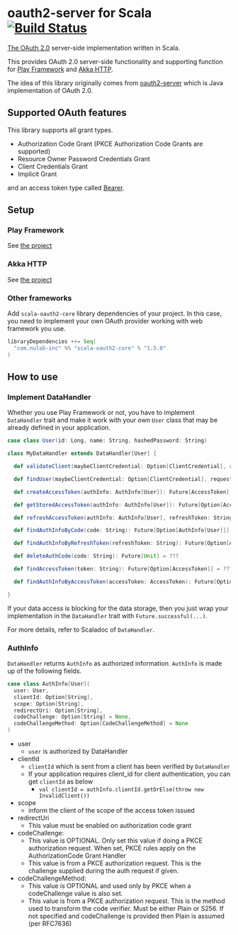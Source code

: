 # oauth2-server for Scala [![Build Status](https://travis-ci.com/nulab/scala-oauth2-provider.svg?branch=master)](https://travis-ci.com/nulab/scala-oauth2-provider)

[The OAuth 2.0](http://tools.ietf.org/html/rfc6749) server-side implementation written in Scala.

This provides OAuth 2.0 server-side functionality and supporting function for [Play Framework](http://www.playframework.com/) and [Akka HTTP](http://akka.io/).

The idea of this library originally comes from [oauth2-server](https://github.com/yoichiro/oauth2-server) which is Java implementation of OAuth 2.0.

## Supported OAuth features

This library supports all grant types.

- Authorization Code Grant (PKCE Authorization Code Grants are supported)
- Resource Owner Password Credentials Grant
- Client Credentials Grant
- Implicit Grant

and an access token type called [Bearer](http://tools.ietf.org/html/rfc6750).

## Setup

### Play Framework

See [the project](https://github.com/nulab/play2-oauth2-provider)

### Akka HTTP

See [the project](https://github.com/nulab/akka-http-oauth2-provider)

### Other frameworks

Add `scala-oauth2-core` library dependencies of your project.
In this case, you need to implement your own OAuth provider working with web framework you use.

```scala
libraryDependencies ++= Seq(
  "com.nulab-inc" %% "scala-oauth2-core" % "1.5.0"
)
```

## How to use

### Implement DataHandler

Whether you use Play Framework or not, you have to implement ```DataHandler``` trait and make it work with your own ```User``` class that may be already defined in your application.

```scala
case class User(id: Long, name: String, hashedPassword: String)

class MyDataHandler extends DataHandler[User] {

  def validateClient(maybeClientCredential: Option[ClientCredential], request: AuthorizationRequest): Future[Boolean] = ???

  def findUser(maybeClientCredential: Option[ClientCredential], request: AuthorizationRequest): Future[Option[User]] = ???

  def createAccessToken(authInfo: AuthInfo[User]): Future[AccessToken] = ???

  def getStoredAccessToken(authInfo: AuthInfo[User]): Future[Option[AccessToken]] = ???

  def refreshAccessToken(authInfo: AuthInfo[User], refreshToken: String): Future[AccessToken] = ???

  def findAuthInfoByCode(code: String): Future[Option[AuthInfo[User]]] = ???

  def findAuthInfoByRefreshToken(refreshToken: String): Future[Option[AuthInfo[User]]] = ???

  def deleteAuthCode(code: String): Future[Unit] = ???

  def findAccessToken(token: String): Future[Option[AccessToken]] = ???

  def findAuthInfoByAccessToken(accessToken: AccessToken): Future[Option[AuthInfo[User]]] = ???

}
```

If your data access is blocking for the data storage, then you just wrap your implementation in the ```DataHandler``` trait with ```Future.successful(...)```.

For more details, refer to Scaladoc of ```DataHandler```.

### AuthInfo

```DataHandler``` returns ```AuthInfo``` as authorized information.
```AuthInfo``` is made up of the following fields.

```scala
case class AuthInfo[User](
  user: User,
  clientId: Option[String],
  scope: Option[String],
  redirectUri: Option[String],
  codeChallenge: Option[String] = None,
  codeChallengeMethod: Option[CodeChallengeMethod] = None
)
```

- user
  - ```user``` is authorized by DataHandler
- clientId
  - ```clientId``` which is sent from a client has been verified by ```DataHandler```
  - If your application requires client_id for client authentication, you can get ```clientId``` as below
    - ```val clientId = authInfo.clientId.getOrElse(throw new InvalidClient())```
- scope
  - inform the client of the scope of the access token issued
- redirectUri
  - This value must be enabled on authorization code grant
- codeChallenge:
  - This value is OPTIONAL. Only set this value if doing a PKCE authorization request. When set, PKCE rules apply on the AuthorizationCode Grant Handler
  - This value is from a PKCE authorization request. This is the challenge supplied during the auth request if given.
- codeChallengeMethod:
  - This value is OPTIONAL and used only by PKCE when a codeChallenge value is also set.
  - This value is from a PKCE authorization request. This is the method used to transform the code verifier. Must be either Plain or S256. If not specified and codeChallenge is provided then Plain is assumed (per RFC7636)
